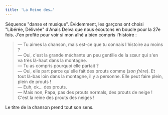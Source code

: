 ```yaml
---
title: 'La Reine des…'
---
```


Séquence "danse et musique". Évidemment, les garçons ont choisi "Libérée,
Délivrée" d'Anais Delva que nous écoutons en boucle pour la 27e fois. J'en
profite pour voir si mon aîné a bien compris l'histoire :

> — Tu aimes la chanson, mais est-ce que tu connais l'histoire au moins ?  
> — Oui, c'est la grande méchante un peu gentille de la sœur qui s'en va très
> là-haut dans la montagne.  
> — Tu as compris pourquoi elle partait ?  
> — Oui, elle part parce qu'elle fait des prouts comme (_son frère_). Et tout
> là-bas loin dans la montagne, il y a personne. Elle peut faire plein, plein de
> prouts !  
> — Euh, ok… des prouts.  
> — Mais non, Papa, pas des prouts normals, des prouts de neige ! C'est la reine
> des prouts des neiges !

Le titre de la chanson prend tout son sens.
